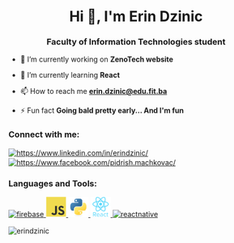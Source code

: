 <!-- BLOG-POST-LIST:START -->
<h1 align="center">Hi 👋, I'm Erin Dzinic</h1>
<h3 align="center">Faculty of Information Technologies student</h3>

- 🔭 I’m currently working on **ZenoTech website**

- 🌱 I’m currently learning **React**

- 📫 How to reach me **erin.dzinic@edu.fit.ba**

- ⚡ Fun fact **Going bald pretty early... And I'm fun**

<h3 align="left">Connect with me:</h3>
<p align="left">
<a href="https://linkedin.com/in/https://www.linkedin.com/in/erindzinic/" target="blank"><img align="center" src="https://raw.githubusercontent.com/rahuldkjain/github-profile-readme-generator/master/src/images/icons/Social/linked-in-alt.svg" alt="https://www.linkedin.com/in/erindzinic/" height="30" width="40" /></a>
<a href="https://fb.com/https://www.facebook.com/pidrish.machkovac/" target="blank"><img align="center" src="https://raw.githubusercontent.com/rahuldkjain/github-profile-readme-generator/master/src/images/icons/Social/facebook.svg" alt="https://www.facebook.com/pidrish.machkovac/" height="30" width="40" /></a>
</p>

<h3 align="left">Languages and Tools:</h3>
<p align="left"> <a href="https://firebase.google.com/" target="_blank" rel="noreferrer"> <img src="https://www.vectorlogo.zone/logos/firebase/firebase-icon.svg" alt="firebase" width="40" height="40"/> </a> <a href="https://developer.mozilla.org/en-US/docs/Web/JavaScript" target="_blank" rel="noreferrer"> <img src="https://raw.githubusercontent.com/devicons/devicon/master/icons/javascript/javascript-original.svg" alt="javascript" width="40" height="40"/> </a> <a href="https://www.python.org" target="_blank" rel="noreferrer"> <img src="https://raw.githubusercontent.com/devicons/devicon/master/icons/python/python-original.svg" alt="python" width="40" height="40"/> </a> <a href="https://reactjs.org/" target="_blank" rel="noreferrer"> <img src="https://raw.githubusercontent.com/devicons/devicon/master/icons/react/react-original-wordmark.svg" alt="react" width="40" height="40"/> </a> <a href="https://reactnative.dev/" target="_blank" rel="noreferrer"> <img src="https://reactnative.dev/img/header_logo.svg" alt="reactnative" width="40" height="40"/> </a> </p>

<p><img align="center" src="https://github-readme-streak-stats.herokuapp.com/?user=erindzinic&" alt="erindzinic" /></p>

<!-- BLOG-POST-LIST:END -->
